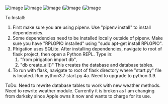 ![image](https://github.com/equineranch/PIrigation/blob/master/pirigation/static/images/logo.png?raw=true)
![image](https://github.com/equineranch/PIrigation/blob/master/pirigation/static/images/home.png)
![image](https://github.com/equineranch/PIrigation/blob/master/pirigation/static/images/config.png)
i![image](https://github.com/equineranch/PIrigation/blob/master/pirigation/static/images/manual.png)
i![image](https://github.com/equineranch/PIrigation/blob/master/pirigation/static/images/unit.jpeg)

To Install:
1. First make sure you are using pipenv.  Use "pipenv install" to install dependencies.
2. Some dependencies need to be installed locally outside of pipenv.  Make sure you have "RPi.GPIO installed" using "sudo apt-get install RPi.GPIO".
3. PIrigation uses SQLite.  After installing dependencies, navigate to root of flask project, then open a Python REPL. 
  Type in:  
    1. "from pirigation import db", 
    2. "db create_all()"
  This creates the database and database tables.
4. To run with flask, navigate to root of flask directory where "start.py" file is located.  Run python3.7 start.py 
4a. Need to upgrade to python 3.9.

ToDo:
Need to rewrite database tables to work with new weather methods.
Need to rewrite weather module. Currently it is broken as I am changing from darksky since Apple owns it now and wants to charge for its use.
